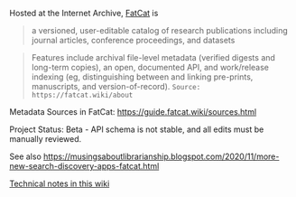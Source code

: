 Hosted at the Internet Archive, [FatCat](https://fatcat.wiki) is

> a versioned, user-editable catalog of research publications including journal articles, conference proceedings, and datasets

> Features include archival file-level metadata (verified digests and long-term copies), an open, documented API, and work/release indexing (eg, distinguishing between and linking pre-prints, manuscripts, and version-of-record). `Source: https://fatcat.wiki/about`


Metadata Sources in FatCat: https://guide.fatcat.wiki/sources.html

Project Status: Beta - API schema is not stable, and all edits must be manually reviewed.

See also https://musingsaboutlibrarianship.blogspot.com/2020/11/more-new-search-discovery-apps-fatcat.html

[Technical notes in this wiki](https://github.com/thoth-pub/thoth/wiki/Internet-Archive#fatcatinternet-archive-scholar)